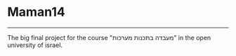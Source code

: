 # Maman14
***

The big final project for the course "מעבדה בתכנות מערכות" in the open university of israel.